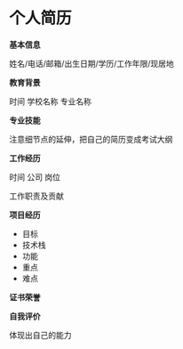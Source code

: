 # 个人简历

**基本信息**

姓名/电话/邮箱/出生日期/学历/工作年限/现居地

**教育背景**

时间               学校名称                        专业名称

**专业技能**

注意细节点的延伸，把自己的简历变成考试大纲

**工作经历**

时间   	公司		岗位

工作职责及贡献

**项目经历**

- 目标
- 技术栈
- 功能
- 重点
- 难点

**证书荣誉**

**自我评价**

体现出自己的能力